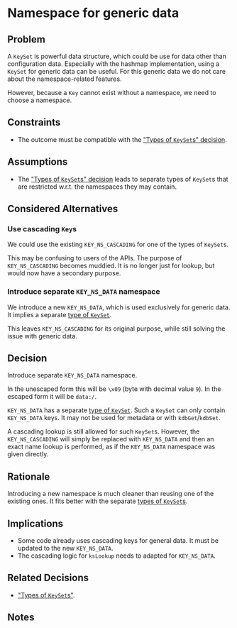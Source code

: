 # Namespace for generic data

## Problem

A `KeySet` is powerful data structure, which could be use for data other than configuration data.
Especially with the hashmap implementation, using a `KeySet` for generic data can be useful.
For this generic data we do not care about the namespace-related features.

However, because a `Key` cannot exist without a namespace, we need to choose a namespace.

## Constraints

- The outcome must be compatible with the ["Types of `KeySet`s" decision](../2_in_progress/keyset_types.md).

## Assumptions

- The ["Types of `KeySet`s" decision](../2_in_progress/keyset_types.md) leads to separate types of `KeySet`s that are restricted w.r.t. the namespaces they may contain.

## Considered Alternatives

### Use cascading `Key`s

We could use the existing `KEY_NS_CASCADING` for one of the types of `KeySet`s.

This may be confusing to users of the APIs.
The purpose of `KEY_NS_CASCADING` becomes muddied.
It is no longer just for lookup, but would now have a secondary purpose.

### Introduce separate `KEY_NS_DATA` namespace

We introduce a new `KEY_NS_DATA`, which is used exclusively for generic data.
It implies a separate [type of `KeySet`](../2_in_progress/keyset_types.md).

This leaves `KEY_NS_CASCADING` for its original purpose, while still solving the issue with generic data.

## Decision

Introduce separate `KEY_NS_DATA` namespace.

In the unescaped form this will be `\x09` (byte with decimal value `9`).
In the escaped form it will be `data:/`.

`KEY_NS_DATA` has a separate [type of `KeySet`](../2_in_progress/keyset_types.md).
Such a `KeySet` can only contain `KEY_NS_DATA` keys.
It may not be used for metadata or with `kdbGet`/`kdbSet`.

A cascading lookup is still allowed for such `KeySet`s.
However, the `KEY_NS_CASCADING` will simply be replaced with `KEY_NS_DATA` and then an exact name lookup is performed, as if the `KEY_NS_DATA` namespace was given directly.

## Rationale

Introducing a new namespace is much cleaner than reusing one of the existing ones.
It fits better with the separate [types of `KeySet`s](../2_in_progress/keyset_types.md).

## Implications

- Some code already uses cascading keys for general data.
  It must be updated to the new `KEY_NS_DATA`.
- The cascading logic for `ksLookup` needs to adapted for `KEY_NS_DATA`.

## Related Decisions

- ["Types of `KeySet`s"](../2_in_progress/keyset_types.md).

## Notes
